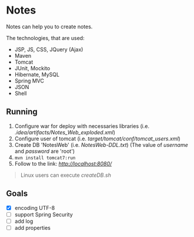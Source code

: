# Notes
Notes can help you to create notes.

The technologies, that are used:
- JSP, JS, CSS, JQuery (Ajax)
- Maven
- Tomcat
- JUnit, Mockito
- Hibernate, MySQL
- Spring MVC
- JSON
- Shell

## Running
1. Configure war for deploy with necessaries libraries (i.e. _.idea/artifacts/Notes_Web_exploded.xml_)
2. Configure user of tomcat (i.e. _target/tomcat/conf/tomcat_users.xml_)
3. Create DB 'NotesWeb' (i.e. _NotesWeb-DDL.txt_) (The value of _username_ and _password_ are 'root')
4. `mvn install tomcat7:run`
5. Follow to the link: [_http://localhost:8080/_](http://localhost:8080")

> Linux users can execute _createDB.sh_

## Goals
- [X] encoding UTF-8
- [ ] support Spring Security
- [ ] add log
- [ ] add properties